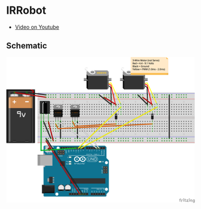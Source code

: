 # IRRobot

* [Video on Youtube](https://youtu.be/mp9kbzFGntM)

## Schematic
![](IRControlledSchematic.png)
